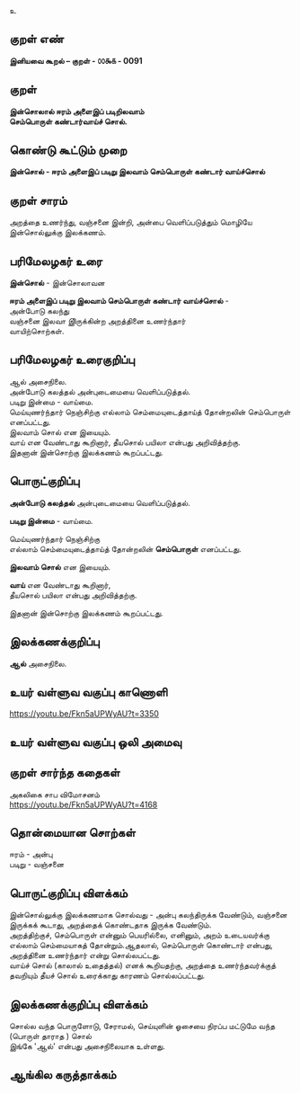உ

## குறள் எண் 

**இனியவை கூறல் – குறள் - ௦௦௯௧ - 0091**  

## குறள் 

**இன்சொலால் ஈரம் அளைஇப் படிறிலவாம்  
செம்பொருள் கண்டார்வாய்ச் சொல்.** 

## கொண்டு கூட்டும் முறை

**இன்சொல் - ஈரம் அளைஇப் படிறு இலவாம் செம்பொருள் கண்டார் வாய்ச்சொல்** 

## குறள் சாரம் 

அறத்தை உணர்ந்து, வஞ்சனை இன்றி, அன்பை வெளிப்படுத்தும் மொழியே இன்சொல்லுக்கு இலக்கணம்.

## பரிமேலழகர் உரை

**இன்சொல்** - இன்சொலாவன  

**ஈரம் அளைஇப் படிறு இலவாம் செம்பொருள் கண்டார் வாய்ச்சொல்** -  
அன்போடு கலந்து  
வஞ்சனை இலவா இிருக்கின்ற அறத்தினை உணர்ந்தார்  
வாயிற்சொற்கள். 

## பரிமேலழகர் உரைகுறிப்பு   

ஆல் அசைநிலை.  
அன்போடு கலத்தல்  அன்புடைமையை வெளிப்படுத்தல்.  
படிறு இன்மை - வாய்மை.  
மெய்யுணர்ந்தார் நெஞ்சிற்கு எல்லாம் செம்மையுடைத்தாய்த் தோன்றலின் செம்பொருள் எனப்பட்டது.  
இலவாம் சொல் என இயையும்.  
வாய் என வேண்டாது கூறினார், தீயசொல் பயிலா என்பது அறிவித்தற்கு.  
இதனான் இன்சொற்கு இலக்கணம் கூறப்பட்டது.   

## பொருட்குறிப்பு 

**அன்போடு கலத்தல்**  அன்புடைமையை வெளிப்படுத்தல்.  

**படிறு இன்மை** - வாய்மை.  

மெய்யுணர்ந்தார் நெஞ்சிற்கு  
எல்லாம் செம்மையுடைத்தாய்த் தோன்றலின் **செம்பொருள்** எனப்பட்டது.  

**இலவாம் சொல்** என இயையும்.  

**வாய்** என வேண்டாது கூறினார்,  
தீயசொல் பயிலா என்பது அறிவித்தற்கு.  

இதனான் இன்சொற்கு இலக்கணம் கூறப்பட்டது. 

## இலக்கணக்குறிப்பு  

**ஆல்** அசைநிலை.  

## உயர் வள்ளுவ வகுப்பு காணொளி

https://youtu.be/Fkn5aUPWyAU?t=3350

## உயர் வள்ளுவ வகுப்பு ஒலி அமைவு 

 
## குறள் சார்ந்த கதைகள் 

அகலிகை சாப விமோசனம்  
https://youtu.be/Fkn5aUPWyAU?t=4168

## தொன்மையான சொற்கள்

ஈரம்  - அன்பு   
படிறு - வஞ்சனை 


## பொருட்குறிப்பு விளக்கம்

இன்சொல்லுக்கு இலக்கணமாக சொல்வது - அன்பு கலந்திருக்க வேண்டும், வஞ்சனை இருக்கக் கூடாது, அறத்தைக் கொண்டதாக இருக்க வேண்டும்.   
அறத்திற்குச், செம்பொருள் என்னும் பெயரில்லை, எனினும், அறம் உடையவர்க்கு எல்லாம் செம்மையாகத் தோன்றும்.ஆதலால், செம்பொருள் கொண்டார் என்பது, அறத்தினை உணர்ந்தார் என்று சொல்லபட்டது.  
வாய்ச் சொல் (காலால் உதைத்தல்) எனக் கூறியதற்கு, அறத்தை உணர்ந்தவர்க்குத் தவறியும் தீயச் சொல் உரைக்காது காரணம் சொல்லப்பட்டது. 

## இலக்கணக்குறிப்பு விளக்கம்
 
சொல்ல வந்த பொருளோடு, சேராமல்,	செய்யுளின் ஓசையை நிரப்ப மட்டுமே	வந்த (பொருள் தாராத ) சொல்	  
இங்கே 'ஆல்' என்பது அசைநிலையாக உள்ளது.

## ஆங்கில கருத்தாக்கம் 


